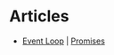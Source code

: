 # Articles

- [Event Loop](https://www.educative.io/edpresso/what-is-an-event-loop-in-javascript)       |       [Promises](https://www.geeksforgeeks.org/javascript-promises/)       